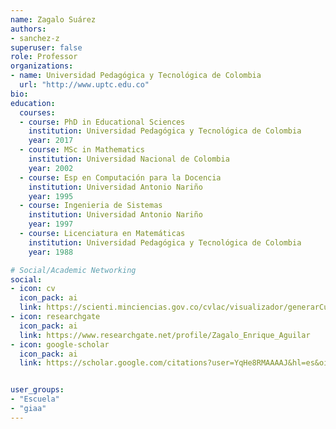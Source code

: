 ```yaml
---
name: Zagalo Suárez
authors:
- sanchez-z
superuser: false
role: Professor
organizations:
- name: Universidad Pedagógica y Tecnológica de Colombia
  url: "http://www.uptc.edu.co"
bio: 
education:
  courses:
  - course: PhD in Educational Sciences
    institution: Universidad Pedagógica y Tecnológica de Colombia
    year: 2017
  - course: MSc in Mathematics
    institution: Universidad Nacional de Colombia
    year: 2002
  - course: Esp en Computación para la Docencia
    institution: Universidad Antonio Nariño
    year: 1995
  - course: Ingenieria de Sistemas
    institution: Universidad Antonio Nariño
    year: 1997
  - course: Licenciatura en Matemáticas
    institution: Universidad Pedagógica y Tecnológica de Colombia
    year: 1988

# Social/Academic Networking
social:
- icon: cv
  icon_pack: ai
  link: https://scienti.minciencias.gov.co/cvlac/visualizador/generarCurriculoCv.do?cod_rh=0000321419
- icon: researchgate
  icon_pack: ai
  link: https://www.researchgate.net/profile/Zagalo_Enrique_Aguilar
- icon: google-scholar
  icon_pack: ai
  link: https://scholar.google.com/citations?user=YqHe8RMAAAAJ&hl=es&oi=sra


user_groups:
- "Escuela"
- "giaa"
---
```



